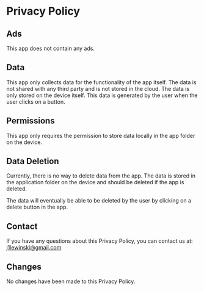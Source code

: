# Privacy Policy

## Ads

This app does not contain any ads.

## Data

This app only collects data for the functionality of the app itself. The data is not shared with any third party and is not stored in the cloud. The data is only stored on the device itself. This data is generated by the user when the user clicks on a button.

## Permissions

This app only requires the permission to store data locally in the app folder on the device.

## Data Deletion

Currently, there is no way to delete data from the app. The data is stored in the application folder on the device and should be deleted if the app is deleted.

The data will eventually be able to be deleted by the user by clicking on a delete button in the app.

## Contact

If you have any questions about this Privacy Policy, you can contact us at: <j1lewinski@gmail.com>

## Changes

No changes have been made to this Privacy Policy.
